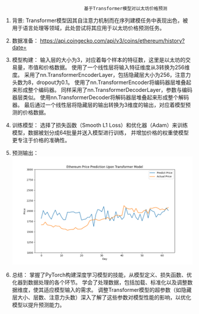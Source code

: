                                   基于Transformer模型对以太坊价格预测
					
1. 背景:
   Transformer模型因其自注意力机制而在序列建模任务中表现出色，被用于语言处理等领域，此处尝试将其应用于以太坊价格预测任务。

2. 数据准备：
   https://api.coingecko.com/api/v3/coins/ethereum/history?date=

3. 模型构建：
   输入层的大小为3，对应着每个样本的特征数，这里是以太坊的交易量，市值和价格数据。
   使用了一个线性层将输入特征维度从3转换为256维度。
   采用了nn.TransformerEncoderLayer，包括隐藏层大小为256，注意力头数为8，dropout为0.1。
   使用了nn.TransformerEncoder将编码器层堆叠起来形成整个编码器。
   同样采用了nn.TransformerDecoderLayer，参数与编码器层类似。
   使用nn.TransformerDecoder将解码器层堆叠起来形成整个解码器。
   最后通过一个线性层将隐藏层的输出转换为3维度的输出，对应着模型预测的价格数据。

4. 训练模型：
   选择了损失函数（Smooth L1 Loss）和优化器（Adam）来训练模型，数据被划分成64批量并送入模型进行训练，
   并增加价格的权重使模型更专注于价格的准确性。

6. 预测输出：
   ![](https://github.com/blockchainx/tm23projects/blob/main/%E9%99%88%E5%B0%8F%E9%BE%99/src/predictedchart.png)

7. 总结：
   掌握了PyTorch构建深度学习模型的技能，从模型定义、损失函数、优化器到数据处理的各个环节。
   学会了处理数据，包括加载、标准化以及调整数据维度，使其适应模型输入的需求。
   调整Transformer模型的超参数（如隐藏层大小、层数、注意力头数）深入了解了这些参数对模型性能的影响，以优化模型以提升预测能力。
